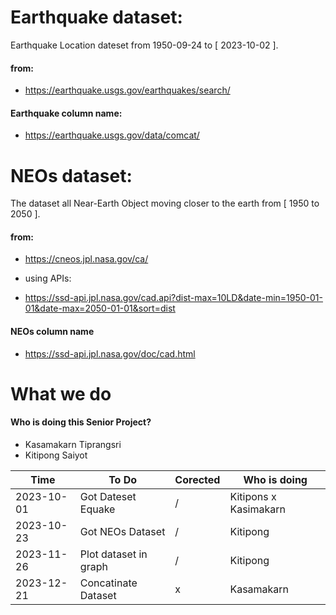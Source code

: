 # Earthquake dataset: 
Earthquake Location dateset from 1950-09-24 to [ 2023-10-02 ].
#### from:
- https://earthquake.usgs.gov/earthquakes/search/

#### Earthquake column name:
- https://earthquake.usgs.gov/data/comcat/



# NEOs dataset:
The dataset all Near-Earth Object moving closer to the earth from [ 1950 to 2050 ].
#### from:
- https://cneos.jpl.nasa.gov/ca/

- using APIs:
- https://ssd-api.jpl.nasa.gov/cad.api?dist-max=10LD&date-min=1950-01-01&date-max=2050-01-01&sort=dist

#### NEOs column name
- https://ssd-api.jpl.nasa.gov/doc/cad.html




# What we do
#### Who is doing this Senior Project?
- Kasamakarn Tiprangsri
- Kitipong Saiyot


|       Time      |     To Do           |  Corected |     Who is doing
| --------------- | ------------------- | ----- | ----------------------------- |
|   2023-10-01    |  Got Dateset Equake |   /   |   Kitipons x Kasimakarn       |
|   2023-10-23    |  Got NEOs Dataset   |   /   |   Kitipong                    |                    
|   2023-11-26    |Plot dataset in graph|   /   |   Kitipong                    |
|   2023-12-21    | Concatinate Dataset |   x   |   Kasamakarn                  |


